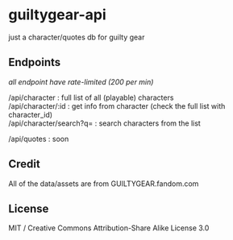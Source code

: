 # guiltygear-api 

just a character/quotes db for guilty gear

## Endpoints

_all endpoint have rate-limited (200 per min)_

/api/character : full list of all (playable) characters  
/api/character/:id : get info from character (check the full list with character_id)  
/api/character/search?q= : search characters from the list

/api/quotes : soon

## Credit

All of the data/assets are from GUILTYGEAR.fandom.com

## License

MIT / Creative Commons Attribution-Share Alike License 3.0
